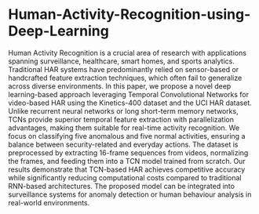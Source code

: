 # Human-Activity-Recognition-using-Deep-Learning
Human Activity Recognition is a crucial area of research with applications spanning surveillance, healthcare, smart homes, and sports analytics. Traditional HAR systems have predominantly relied on sensor-based or handcrafted feature extraction techniques, which often fail to generalize across diverse environments. In this paper, we propose a novel deep learning-based approach leveraging Temporal Convolutional Networks for video-based HAR using the Kinetics-400 dataset and the UCI HAR dataset. Unlike recurrent neural networks or long short-term memory networks, TCNs provide superior temporal feature extraction with parallelization advantages, making them suitable for real-time activity recognition. We focus on classifying five anomalous and five normal activities, ensuring a balance between security-related and everyday actions. The dataset is preprocessed by extracting 16-frame sequences from videos, normalizing the frames, and feeding them into a TCN model trained from scratch. Our results demonstrate that TCN-based HAR achieves competitive accuracy while significantly reducing computational costs compared to traditional RNN-based architectures. The proposed model can be integrated into surveillance systems for anomaly detection or human behaviour analysis in real-world environments.
